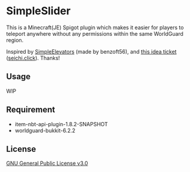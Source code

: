 # SimpleSlider
This is a Minecraft(JE) Spigot plugin which makes it easier for players to teleport anywhere without any permissions within the same WorldGuard region.

Inspired by [SimpleElevators](https://www.spigotmc.org/resources/simple-elevators-1-8-1-16.44462/) (made by benzoft56), and [this idea ticket](https://red.minecraftserver.jp/issues/8575) ([seichi.click](https://www.seichi.network)). Thanks!

## Usage

WIP

## Requirement

* item-nbt-api-plugin-1.8.2-SNAPSHOT
* worldguard-bukkit-6.2.2

## License
[GNU General Public License v3.0](./LICENSE)
